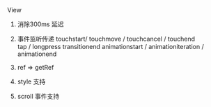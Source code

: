 View 
1. 消除300ms 延迟
2. 事件监听传递
  touchstart/ touchmove / touchcancel / touchend	
  tap / longpress 
  transitionend
  animationstart / animationiteration / animationend
3. ref => getRef
4. style 支持

5. scroll 事件支持